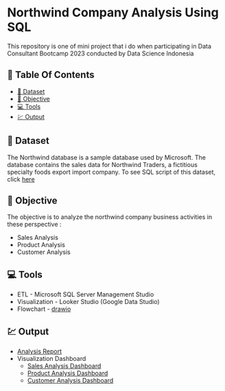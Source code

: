 # Northwind Company Analysis Using SQL
This repository is one of mini project that i do when participating in Data Consultant Bootcamp 2023 conducted by Data Science Indonesia

<!-- omit in toc -->
## :orange_book: Table Of Contents
* [📂 Dataset](#-dataset)
* [:dart: Objective](#-objective)
* [:computer: Tools](#-tools)
* [:chart: Output](#-output)

## 📂 Dataset
The Northwind database is a sample database used by Microsoft. The database contains the sales data for Northwind Traders, a fictitious specialty foods export import company. To see SQL script of this dataset, click [here](https://github.com/izzahlux/Northwind_Analysis/blob/main/instnwnd.zip)

## :dart: Objective
The objective is to analyze the northwind company business activities in these perspective :
* Sales Analysis
* Product Analysis
* Customer Analysis

## :computer: Tools
* ETL           - Microsoft SQL Server Management Studio
* Visualization - Looker Studio (Google Data Studio)
* Flowchart     - [drawio](https://app.diagrams.net/)

## :chart: Output
* [Analysis Report](https://github.com/izzahlux/Northwind_Analysis/blob/main/Northwind%20Analysis%20Report.pdf)
* Visualization Dashboard
  * [Sales Analysis Dashboard](https://datastudio.google.com/reporting/da670d46-4bf8-4b41-afad-c604666c938b)
  * [Product Analysis Dashboard](https://datastudio.google.com/reporting/1f91184b-c386-4ed3-b4ea-95906bda15d1)
  * [Customer Analysis Dashboard](https://lookerstudio.google.com/reporting/dde7cbf8-c38c-49b9-bf3b-070a12581f35)






